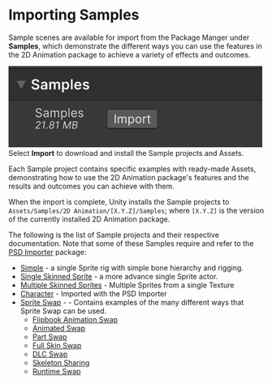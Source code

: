 # Importing Samples
Sample scenes are available for import from the Package Manger under **Samples**, which demonstrate the different ways you can use the features in the 2D Animation package to achieve a variety of effects and outcomes.

![](images/sample-import-button.png)<br/>Select **Import** to download and install the Sample projects and Assets.

Each Sample project contains specific examples with ready-made Assets, demonstrating how to use the 2D Animation package's features and the results and outcomes you can achieve with them.

When the import is complete, Unity installs the Sample projects to `Assets/Samples/2D Animation/[X.Y.Z]/Samples`; where `[X.Y.Z]` is the version of the currently installed 2D Animation package.

The following is the list of Sample projects and their respective documentation. Note that some of these Samples require and refer to the [PSD Importer](https://docs.unity3d.com/Packages/com.unity.2d.psdimporter@latest/) package:

- [Simple](ex-simple.md)  - a single Sprite rig with simple bone hierarchy and rigging.
- [Single Skinned Sprite](ex-single-skinned-sprite.md) - a more advance single Sprite actor.
- [Multiple Skinned Sprites](ex-multiple-skinned-sprites.md) - Multiple Sprites from a single Texture
- [Character](ex-psd-importer.md) - Imported with the PSD Importer
- [Sprite Swap](ex-sprite-swap.md) - - Contains examples of the many different ways that Sprite Swap can be used.
  - [Flipbook Animation Swap](ex-sprite-swap.md#flipbook-animation-swap)
  - [Animated Swap](ex-sprite-swap.md#animated-swap)
  - [Part Swap](ex-sprite-swap.md#part-swap)
  - [Full Skin Swap](ex-sprite-swap.md#full-skin-swap)
  - [DLC Swap](ex-sprite-swap.md#dlc-swap)
  - [Skeleton Sharing](ex-skeleton-sharing.md)
  - [Runtime Swap](ex-runtime-swap.md)
